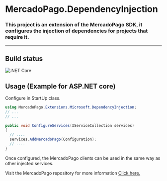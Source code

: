 # MercadoPago.DependencyInjection
### This project is an extension of the MercadoPago SDK, it configures the injection of dependencies for projects that require it.

<hr/>

## Build status
![.NET Core](https://github.com/cantte/MercadoPago.DependencyInjection/workflows/.NET/badge.svg)


## Usage (Example for ASP.NET core)
Configure in StartUp class.
```csharp
using MercadoPago.Extensions.Microsoft.DependencyInjection;
// ...
// ...

public void ConfigureServices(IServiceCollection services)
{
  // ....
  services.AddMercadoPago(Configuration);
  // ....
}
```

Once configured, the MercadoPago clients can be used in the same way as other injected services.

Visit the MercadoPago repository for more information [Click here.](https://github.com/mercadopago/sdk-dotnet)
